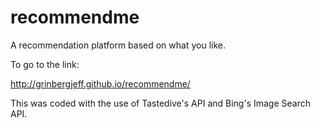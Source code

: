 # recommendme
A recommendation platform based on what you like.

To go to the link:

http://grinbergjeff.github.io/recommendme/

This was coded with the use of Tastedive's API and Bing's Image Search API. 
